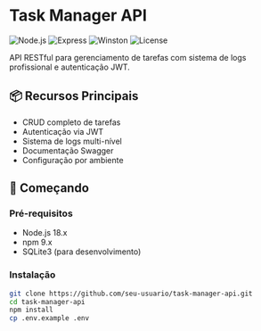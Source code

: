 # Task Manager API

![Node.js](https://img.shields.io/badge/Node.js-18.x-green)
![Express](https://img.shields.io/badge/Express-4.x-lightgrey)
![Winston](https://img.shields.io/badge/Logging-Winston-blue)
![License](https://img.shields.io/badge/License-ISC-blue)

API RESTful para gerenciamento de tarefas com sistema de logs profissional e autenticação JWT.

## 📦 Recursos Principais
- CRUD completo de tarefas
- Autenticação via JWT
- Sistema de logs multi-nível
- Documentação Swagger
- Configuração por ambiente

## 🚀 Começando

### Pré-requisitos
- Node.js 18.x
- npm 9.x
- SQLite3 (para desenvolvimento)

### Instalação
```bash
git clone https://github.com/seu-usuario/task-manager-api.git
cd task-manager-api
npm install
cp .env.example .env
